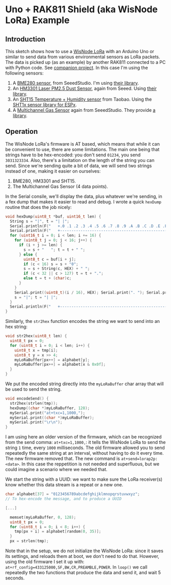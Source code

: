 # Uno + RAK811 Shield (aka WisNode LoRa) Example

## Introduction

This sketch shows how to use a [WisNode LoRa](https://store.rakwireless.com/products/rak811-lpwan-evaluation-board) with an Arduino Uno or similar to send data from various environmental sensors as LoRa packets. The data is picked up (as an example) by another RAK811 connected to a PC with Python code. See [companion project](https://github.com/Kongduino/DecodeWisnode). In this case I'm using the following sensors:

1. A [BME280 sensor](https://www.seeedstudio.com/Grove-BME280-Environmental-Sensor-Temperature-Humidity-Barometer.html), from SeeedStudio. I'm using [their library](https://github.com/Seeed-Studio/Grove_BME280).
2. An [HM3301 Laser PM2.5 Dust Sensor](https://www.seeedstudio.com/Grove-Laser-PM2-5-Sensor-HM3301.html), again from Seeed. Using [their library](https://github.com/Seeed-Studio/Seeed_PM2_5_sensor_HM3301).
3. An [SHT15 Temperature + Humidity sensor](https://item.taobao.com/item.htm?spm=a1z09.2.0.0.75e72e8d5tdtmv&id=611658565292&_u=a250qoit0372) from Taobao. Using the [SHT1x sensor library for ESPx](https://github.com/practicalarduino/SHT1x).
4. A [Multichannel Gas Sensor](https://wiki.seeedstudio.com/Grove-Multichannel-Gas-Sensor-V2/) again from SeeedStudio. They provide [a library](https://github.com/Seeed-Studio/Seeed_Arduino_MultiGas).

## Operation

The WisNode LoRa's firmware is AT based, which means that while it can be convenient to use, there are some limitations. The main one being that strings have to be hex-encoded: you don't send `01234`, you send `3031323334`. Also, there's a limitation on the length of the string you can send. Since we're sending quite a bit of data, we will send two strings instead of one, making it easier on ourselves:

1. BME280, HM3301 and SHT15.
2. The Multichannel Gas Sensor (4 data points).

In the Serial consile, we'll display the data, plus whatever we're sending, in a fex dump that makes it easier to read and debug. I wrote a quick `hexDump` routine that does the job nicely:

```c
void hexDump(uint8_t *buf, uint16_t len) {
  String s = "|", t = "| |";
  Serial.println(F("   +.0 .1 .2 .3 .4 .5 .6 .7 .8 .9 .A .B .C .D .E .F + +0123456789abcdef+"));
  Serial.println(F("   +------------------------------------------------+ +----------------+"));
  for (uint16_t i = 0; i < len; i += 16) {
    for (uint8_t j = 0; j < 16; j++) {
      if (i + j >= len) {
        s = s + "   "; t = t + " ";
      } else {
        uint8_t c = buf[i + j];
        if (c < 16) s = s + "0";
        s = s + String(c, HEX) + " ";
        if (c < 32 || c > 127) t = t + ".";
        else t = t + (char)c;
      }
    }
    Serial.print((uint8_t)(i / 16), HEX); Serial.print(". "); Serial.println(s + t + "|");
    s = "|"; t = "| |";
  }
  Serial.println(F("   +------------------------------------------------+ +----------------+"));
}
```

Similarly, the `str2hex` function encodes the string we want to send into an hex string:

```c
void str2hex(uint8_t len) {
  uint8_t px = 0;
  for (uint8_t i = 0; i < len; i++) {
    uint8_t x = tmp[i];
    uint8_t y = x >> 4;
    myLoRaBuffer[px++] = alphabet[y];
    myLoRaBuffer[px++] = alphabet[x & 0x0f];
  }
}
```
We put the encoded string directly into the `myLoRaBuffer` char array that will be used to send the string.

```c
void encodeSend() {
  str2hex(strlen(tmp));
  hexDump((char *)myLoRaBuffer, 128);
  mySerial.print("at+txc=1,1000,");
  mySerial.print((char *)myLoRaBuffer);
  mySerial.print("\r\n");
}
```

I am using here an older version of the firmware, which can be recognized from the send comma: `at+txc=1,1000,`: it tells the WisNode LoRa to send the string `1` time, every `1000` milliseconds. The old firmware allowed you to send repeatedly the same string at an interval, without having to do it every time. The new firmware removed that. The new command is `at+send=lorap2p:<data>`. In this case the reppetition is not needed and superfluous, but we could imagine a scenario where we needed that.

We start the string with a UUID: we want to make sure the LoRa receiver(s) know whether this data stream is a repeat or a new one.

```c
char alphabet[37] = "0123456789abcdefghijklmnopqrstuvwxyz";
// To hex-encode the message, and to produce a UUID

[...]

  memset(myLoRaBuffer, 0, 128);
  uint8_t px = 0;
  for (uint8_t i = 0; i < 8; i++) {
    tmp[px + i] = alphabet[random(0, 35)];
  }
  px = strlen(tmp);
```

Note that in the setup, we do not initialize the WisNode LoRa: since it saves its settings, and reloads them at boot, we don't need to do that. However, using the old firmware I set it up with: `at+rf_config=433125000,SF,BW,CR,PREAMBLE,POWER`. In `loop()` we call repeatedly the two functions that produce the data and send it, and wait 5 seconds.










